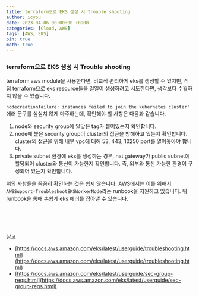 ```yaml
---
title: terraform으로 EKS 생성 시 Trouble shooting
author: icyou
date: 2023-04-06 00:00:00 +0900
categories: [Cloud, AWS]
tags: [AWS, EKS]
pin: true
math: true
---
```


### terraform으로 EKS 생성 시 Trouble shooting
terraform aws module을 사용한다면, 비교적 편리하게 eks를 생성할 수 있지만, 직접 terraform으로 eks resource들을 일일이 생성하려고 시도한다면, 생각보다 수월하지 않을 수 있습니다.  
  
`nodecreationfailure: instances failed to join the kubernetes cluster'` 에러 문구를 심심치 않게 마주하는데, 확인해야 할 사항은 다음과 같습니다.  
1. node와 security group에 알맞은 tag가 붙어있는지 확인합니다.
2. node에 붙은 security group이 cluster의 접근을 방해하고 있는지 확인합니다. cluster의 접근을 위해 내부 vpc에 대해 53, 443, 10250 port를 열어놓아야 합니다.
3. private subnet 환경에 eks를 생성하는 경우, nat gateway가 public subnet에 할당되어 cluster와 통신이 가능한지 확인합니다. 즉, 외부와 통신 가능한 환경이 구성되어 있는지 확인합니다.

위의 사항들을 꼼꼼히 확인하는 것은 쉽지 않습니다. AWS에서는 이를 위해서 
`AWSSupport-TroubleshootEKSWorkerNode`라는 runbook을 지원하고 있습니다.
위 runbook을 통해 손쉽게 eks 에러를 잡아낼 수 있습니다.

<br/><br/><br/><br/>
참고 
- [https://docs.aws.amazon.com/eks/latest/userguide/troubleshooting.html](https://docs.aws.amazon.com/eks/latest/userguide/troubleshooting.html)
- [https://docs.aws.amazon.com/eks/latest/userguide/sec-group-reqs.html](https://docs.aws.amazon.com/eks/latest/userguide/sec-group-reqs.html)